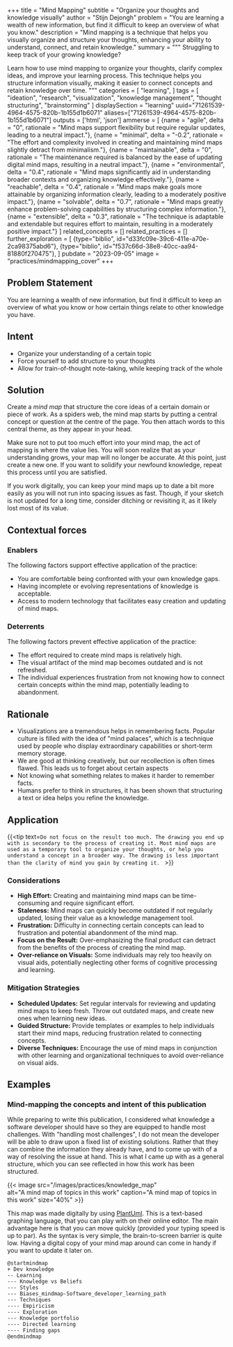 +++
title = "Mind Mapping"
subtitle = "Organize your thoughts and knowledge visually"
author = "Stijn Dejongh"
problem = "You are learning a wealth of new information, but find it difficult to keep an overview of what you know."
description = "Mind mapping is a technique that helps you visually organize and structure your thoughts, enhancing your ability to understand, connect, and retain knowledge."
summary = """
Struggling to keep track of your growing knowledge? 

Learn how to use mind mapping to organize your thoughts, clarify complex ideas, and improve your learning process. 
This technique helps you structure information visually, making it easier to connect concepts and retain knowledge over time.
"""
categories = [
    "learning",
]
tags = [
    "ideation", "research", "visualization", "knowledge management", "thought structuring", "brainstorming"
]
displaySection = "learning"
uuid="71261539-4964-4575-820b-1b155d1b6071"
aliases=["71261539-4964-4575-820b-1b155d1b6071"]
outputs = ['html', 'json']
ammerse = [
  {name = "agile", delta = "0", rationale = "Mind maps support flexibility but require regular updates, leading to a neutral impact."},
  {name = "minimal", delta = "-0.2", rationale = "The effort and complexity involved in creating and maintaining mind maps slightly detract from minimalism."},
  {name = "maintainable", delta = "0", rationale = "The maintenance required is balanced by the ease of updating digital mind maps, resulting in a neutral impact."},
  {name = "environmental", delta = "0.4", rationale = "Mind maps significantly aid in understanding broader contexts and organizing knowledge effectively."},
  {name = "reachable", delta = "0.4", rationale = "Mind maps make goals more attainable by organizing information clearly, leading to a moderately positive impact."},
  {name = "solvable", delta = "0.7", rationale = "Mind maps greatly enhance problem-solving capabilities by structuring complex information."},
  {name = "extensible", delta = "0.3", rationale = "The technique is adaptable and extendable but requires effort to maintain, resulting in a moderately positive impact."}
]
related_concepts = []
related_practices = []
further_exploration = [
  {type="biblio", id="d33fc09e-39c6-411e-a70e-2ca98375abd6"},
  {type="biblio", id="f537c66d-38e8-40cc-aa94-81880f270475"},
]
pubdate = "2023-09-05"
image = "practices/mindmapping_cover"
+++

## Problem Statement

You are learning a wealth of new information, but find it difficult to keep an overview of what you know or how certain things relate to other
knowledge you have.

## Intent

* Organize your understanding of a certain topic
* Force yourself to add structure to your thoughts
* Allow for train-of-thought note-taking, while keeping track of the whole

## Solution

Create a _mind map_ that structure the core ideas of a certain domain or piece of work.
As a spiders web, the mind map starts by putting a central concept or question at the centre of the page.
You then attach words to this central theme, as they appear in your head.

Make sure not to put too much effort into your mind map, the act of mapping is where the value lies.
You will soon realize that as your understanding grows, your map will no longer be accurate.
At this point, just create a new one. If you want to solidify your newfound knowledge, repeat this process until you are satisfied.

If you work digitally, you can keep your mind maps up to date a bit more easily as you will not run into spacing issues as fast.
Though, if your sketch is not updated for a long time, consider ditching or revisiting it, as it likely lost most of its value.

## Contextual forces

### Enablers
The following factors support effective application of the practice:

* You are comfortable being confronted with your own knowledge gaps.
* Having incomplete or evolving representations of knowledge is acceptable.
* Access to modern technology that facilitates easy creation and updating of mind maps.

### Deterrents
The following factors prevent effective application of the practice:

* The effort required to create mind maps is relatively high.
* The visual artifact of the mind map becomes outdated and is not refreshed.
* The individual experiences frustration from not knowing how to connect certain concepts within the mind map, potentially leading to abandonment.

## Rationale

* Visualizations are a tremendous helps in remembering facts. Popular culture is filled with the idea of "mind palaces", which is a technique used
  by people who display extraordinary capabilities or short-term memory storage.
* We are good at thinking creatively, but our recollection is often times flawed. This leads us to forget about certain aspects
* Not knowing what something relates to makes it harder to remember facts.
* Humans prefer to think in structures, it has been shown that structuring a text or idea helps you refine the knowledge.

## Application

{{<tip text=`Do not focus on the result too much. The drawing you end up with is secondary to the process of creating it.
Most mind maps are used as a temporary tool to organize your thoughts, or help you understand a concept in a broader way.
The drawing is less important than the clarity of mind you gain by creating it.
` >}}

### Considerations

* **High Effort:** Creating and maintaining mind maps can be time-consuming and require significant effort.
* **Staleness:** Mind maps can quickly become outdated if not regularly updated, losing their value as a knowledge management tool.
* **Frustration:** Difficulty in connecting certain concepts can lead to frustration and potential abandonment of the mind map.
* **Focus on the Result:** Over-emphasizing the final product can detract from the benefits of the process of creating the mind map.
* **Over-reliance on Visuals:** Some individuals may rely too heavily on visual aids, potentially neglecting other forms of cognitive processing
  and learning.

### Mitigation Strategies

* **Scheduled Updates:** Set regular intervals for reviewing and updating mind maps to keep fresh. Throw out outdated maps, and create new ones
  when learning new ideas.
* **Guided Structure:** Provide templates or examples to help individuals start their mind maps, reducing frustration related to connecting
  concepts.
* **Diverse Techniques:** Encourage the use of mind maps in conjunction with other learning and organizational techniques to avoid over-reliance on
  visual aids.

## Examples

### Mind-mapping the concepts and intent of this publication

While preparing to write this publication, I considered what knowledge a software developer should have so they are equipped to handle most
challenges. With "handling most challenges", I do not mean the developer will be able to draw upon a fixed list of existing solutions.
Rather that they can combine the information they already have, and to come up with of a way of resolving the issue at hand.
This is what I came up with as a general structure, which you can see reflected in how this work has been structured.

{{< image 
  src="/images/practices/knowledge_map"  
  alt="A mind map of topics in this work"
  caption="A mind map of topics in this work" 
  size="40%" >}}

This map was made digitally by using [PlantUml](https://plantuml.com/mindmap-diagram). This is a text-based graphing language, that you can play
with on their online editor.
The main advantage here is that you can move quickly (provided your typing speed is up to par). As the syntax is very simple, the brain-to-screen
barrier is quite low. Having a digital copy of your mind map around can come in handy if you want to update it later on.

````plantuml
@startmindmap
+ Dev knowledge
-- Learning
--- Knowledge vs Beliefs
--- Styles
--- Biases_mindmap-Software_developer_learning_path
--- Techniques
---- Empiricism
---- Exploration
--- Knowledge portfolio
---- Directed learning
---- Finding gaps
@endmindmap
````
